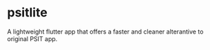 # psitlite

A lightweight flutter app that offers a faster and cleaner alterantive to original PSIT app.

